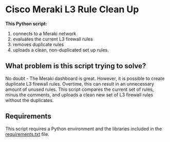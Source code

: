 # Cisco Meraki L3 Rule Clean Up

**This Python script:**

1. connects to a Meraki network
2. evaluates the current L3 firewall rules
3. removes duplicate rules
4. uploads a clean, non-duplicated set up rules.

## What problem is this script trying to solve?

No doubt - The Meraki dashboard is great. However, it is possible to create duplicate L3 firewall rules. Overtime, this can result in an unnecessary amount of unused rules. This script compares the current set of rules, minus the comments, and uploads a clean new set of L3 firewall rules without the duplicates.

## Requirements

This script requires a Python environment and the libraries included in the [requirements.txt]() file.
